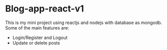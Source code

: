# Blog-app-react-v1

This is my mini project using reactjs and nodejs with database as mongodb. Some of the main features are:
+ Login/Register and Logout
+ Update or delete posts
